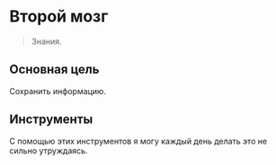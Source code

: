 
# Второй мозг

> Знания.

## Основная цель

Сохранить информацию.

## Инструменты

С помощью этих инструментов я могу каждый день делать это не сильно утруждаясь.


